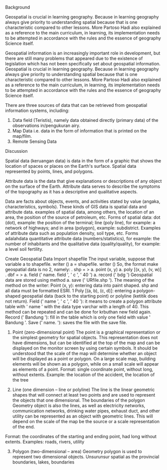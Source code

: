 Background

Geospatial is crucial in learning geography. Because in learning geography always give priority to understanding spatial because that is one characteristic compared to other lessons. More Partoso Hadi also explained as a reference to the main curriculum, in learning, its implementation needs to be attempted in accordance with the rules and the essence of geography Science itself.

Geospatial information is an increasingly important role in development, but there are still many problems that appeared due to the existence of legislation which has not been specifically set about geospatial information. Geospatial is crucial in learning geography. Because in learning geography always give priority to understanding spatial because that is one characteristic compared to other lessons. More Partoso Hadi also explained as a reference to the main curriculum, in learning, its implementation needs to be attempted in accordance with the rules and the essence of geography Science itself.

There are three sources of data that can be retrieved from geospatial information systems, including:
1. Data field (Teristis), namely data obtained directly (primary data) of the observations in/pengukuran airy.
2. Map Data i.e. data in the form of information that is printed on the map/film.
3. Remote Sensing Data

Discussion


Spatial data (keruangan data) is data in the form of a graphic that shows the location of spaces or places on the Earth's surface. Spatial data represented by points, lines, and polygons.

Attribute data is the data that give explanations or descriptions of any object on the surface of the Earth. Attribute data serves to describe the symptoms of the topography as it has a descriptive and qualitative aspects.

Data are facts about objects, events, and activities stated by value (angaka, characteristics, symbols). These kinds of GIS data is spatial data and attribute data. examples of spatial data, among others, the location of an area, the position of the source of petroleum, etc. Forms of spatial data: dot (dot), example: the position of the terminal; line (poly line), for example: a network of highways; and in area (polygon), example: subdistrict. Examples of attribute data such as population density, soil type, etc. Forms adalahdata quantitative attribute data (numbers/statistics), for example: the number of inhabitants and the qualitative data (quality/quality), for example: a level soil fertility.

Create Geospatial Data
Import shapefile
The input variable, suppose that variable a to shapefile. writer ()
a = shapefile. writer ()
So, the format make geospatial data is no 2, namely:
. shp = > a. point (x, y)
a. poly [(x, y), (v, w)]
. dbf = > a. field (' name. field ', ' c ', ' 40 ')
a. record (' bdg ')
Geospatial data are stored using method a. save (' URfile.shp ').
The meaning of the method on the writer:
Point (x, y): entering data into paint shaped. shp and all data must be formatted ESRI. 1
Poly [(a, b), (c, d)]: entering a polygon-shaped geospatial data (back to the starting point) or polyline (ketitik does not return).
Field (' name ', ' c ', ' 40 '): it means to create a polygon attribute table with ' name ' with the data type varchar with a length of 40. This method can be repeated and can be done for krbuthan new field again.
Record (' Bandung '): fill in the table which is only one field with value ' Bandung '.
Save (' name. '): saves the file with the save file.

1. Point (zero-dimensional point)
The point is a graphical representation or the simplest geometry for spatial objects. This representation does not have dimensions, but can be identified at the top of the map and can be displayed on the monitor screen by using certain symbols. It should be understood that the scale of the map will determine whether an object will be displayed as a point or polygon. On a large scale map, building elements will be shown as a polygon, while on a small scale will appear as elements of a point.
Format: single coordinate point, without long, without extents.
Example: the location of the accident, the location of the tree

2. Line (one dimension – line or polyline)
The line is the linear geometric shapes that will connect at least two points and are used to represent the objects that one dimensional. The boundaries of the polygon Geometry object is also the lines, as well as electricity networks, communication networks, drinking water pipes, exhaust duct, and other utility can be represented as an object with geometric lines. This will depend on the scale of the map be the source or a scale representation of the end.

Format: the coordinates of the starting and ending point, had long without extents.
Examples: roads, rivers, utility

3. Polygon (two-dimensional – area)
Geometry polygon is used to represent two dimensional objects. Unsurunsur spatial as the provincial boundaries, lakes, boundaries
